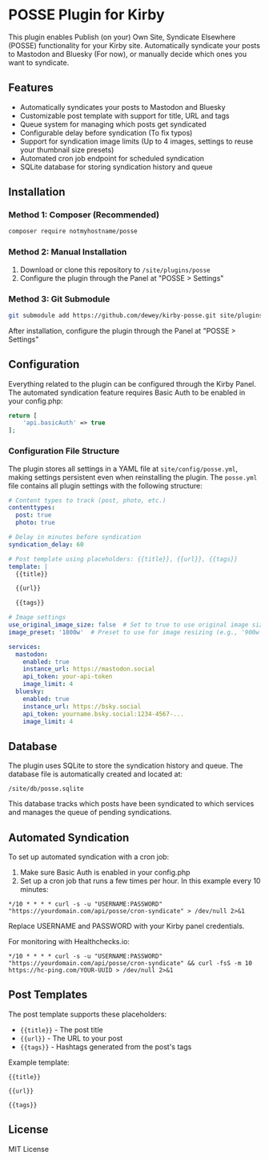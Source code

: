 # POSSE Plugin for Kirby

This plugin enables Publish (on your) Own Site, Syndicate Elsewhere (POSSE) functionality for your Kirby site. Automatically syndicate your posts to Mastodon and Bluesky (For now), or manually decide which ones you want to syndicate.

## Features

- Automatically syndicates your posts to Mastodon and Bluesky
- Customizable post template with support for title, URL and tags
- Queue system for managing which posts get syndicated
- Configurable delay before syndication (To fix typos)
- Support for syndication image limits (Up to 4 images, settings to reuse your thumbnail size presets)
- Automated cron job endpoint for scheduled syndication
- SQLite database for storing syndication history and queue

## Installation

### Method 1: Composer (Recommended)

```bash
composer require notmyhostname/posse
```

### Method 2: Manual Installation

1. Download or clone this repository to `/site/plugins/posse`
2. Configure the plugin through the Panel at "POSSE > Settings"

### Method 3: Git Submodule

```bash
git submodule add https://github.com/dewey/kirby-posse.git site/plugins/posse
```

After installation, configure the plugin through the Panel at "POSSE > Settings"

## Configuration

Everything related to the plugin can be configured through the Kirby Panel. The automated syndication feature requires Basic Auth to be enabled in your config.php:

```php
return [
    'api.basicAuth' => true
];
```

### Configuration File Structure

The plugin stores all settings in a YAML file at `site/config/posse.yml`, making settings persistent even when reinstalling the plugin. The `posse.yml` file contains all plugin settings with the following structure:

```yaml
# Content types to track (post, photo, etc.)
contenttypes:
  post: true
  photo: true

# Delay in minutes before syndication
syndication_delay: 60

# Post template using placeholders: {{title}}, {{url}}, {{tags}}
template: |
  {{title}}

  {{url}}

  {{tags}}

# Image settings
use_original_image_size: false  # Set to true to use original image sizes
image_preset: '1800w'  # Preset to use for image resizing (e.g., '900w', '1800w', 'square-900w')

services:
  mastodon:
    enabled: true
    instance_url: https://mastodon.social
    api_token: your-api-token
    image_limit: 4
  bluesky:
    enabled: true
    instance_url: https://bsky.social
    api_token: yourname.bsky.social:1234-4567-...
    image_limit: 4
```

## Database

The plugin uses SQLite to store the syndication history and queue. The database file is automatically created and located at:

```
/site/db/posse.sqlite
```

This database tracks which posts have been syndicated to which services and manages the queue of pending syndications.

## Automated Syndication

To set up automated syndication with a cron job:

1. Make sure Basic Auth is enabled in your config.php
2. Set up a cron job that runs a few times per hour. In this example every 10 minutes:

```
*/10 * * * * curl -s -u "USERNAME:PASSWORD" "https://yourdomain.com/api/posse/cron-syndicate" > /dev/null 2>&1
```

Replace USERNAME and PASSWORD with your Kirby panel credentials.

For monitoring with Healthchecks.io:

```
*/10 * * * * curl -s -u "USERNAME:PASSWORD" "https://yourdomain.com/api/posse/cron-syndicate" && curl -fsS -m 10 https://hc-ping.com/YOUR-UUID > /dev/null 2>&1
```

## Post Templates

The post template supports these placeholders:

- `{{title}}` - The post title
- `{{url}}` - The URL to your post
- `{{tags}}` - Hashtags generated from the post's tags

Example template:
```
{{title}}

{{url}}

{{tags}}
```

## License

MIT License
